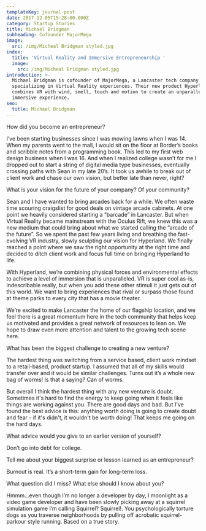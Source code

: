 ```yaml
---
templateKey: journal-post
date: 2017-12-05T15:28:00.000Z
category: Startup Stories
title: Michael Bridgman
subheading: Cofounder MajorMega
image:
  src: /img/Micheal Bridgman styled.jpg
index:
  title: 'Virtual Reality and Immersive Entrepreneurship '
  image:
    src: /img/Micheal Bridgman styled.jpg
introduction: >-
  Michael Bridgman is cofounder of MajorMega, a Lancaster tech company
  specializing in Virtual Reality experiences. Their new product Hyperland
  combines VR with wind, smell, touch and motion to create an unparalleled
  immersive experience.
seo:
  title: Michael Bridgman
---
```

How did you become an entrepreneur?

I’ve been starting businesses since I was mowing lawns when I was 14. When my parents went to the mall, I would sit on the floor at Border’s books and scribble notes from a programming book. This led to my first web design business when I was 16. And when I realized college wasn’t for me I dropped out to start a string of digital media type businesses, eventually crossing paths with Sean in my late 20’s. It took us awhile to break out of client work and chase our own vision, but better late than never, right?

What is your vision for the future of your company? Of your community?

Sean and I have wanted to bring arcades back for a while. We often waste time scouring craigslist for good deals on vintage arcade cabinets. At one point we heavily considered starting a “barcade” in Lancaster. But when Virtual Reality became mainstream with the Oculus Rift, we knew this was a new medium that could bring about what we started calling the “arcade of the future”. So we spent the past few years living and breathing the fast-evolving VR industry, slowly sculpting our vision for Hyperland. We finally reached a point where we saw the right opportunity at the right time and decided to ditch client work and focus full time on bringing Hyperland to life.

With Hyperland, we’re combining physical forces and environmental effects to achieve a level of immersion that is unparalleled. VR is super cool as-is, indescribable really, but when you add these other stimuli it just gets out of this world. We want to bring experiences that rival or surpass those found at theme parks to every city that has a movie theater.

We’re excited to make Lancaster the home of our flagship location, and we feel there is a great momentum here in the tech community that helps keep us motivated and provides a great network of resources to lean on. We hope to draw even more attention and talent to the growing tech scene here.

What has been the biggest challenge to creating a new venture?

The hardest thing was switching from a service based, client work mindset to a retail-based, product startup. I assumed that all of my skills would transfer over and it would be similar challenges. Turns out it’s a whole new bag of worms! Is that a saying? Can of worms.

But overall I think the hardest thing with any new venture is doubt. Sometimes it's hard to find the energy to keep going when it feels like things are working against you. There are good days and bad. But I've found the best advice is this: anything worth doing is going to create doubt and fear - if it's didn't, it wouldn't be worth doing! That keeps me going on the hard days.

What advice would you give to an earlier version of yourself?

Don’t go into debt for college.

Tell me about your biggest surprise or lesson learned as an entrepreneur?

Burnout is real. It’s a short-term gain for long-term loss.

What question did I miss? What else should I know about you?

Hmmm...even though I’m no longer a developer by day, I moonlight as a video game developer and have been slowly picking away at a squirrel simulation game I’m calling Squirrel? Squirrel!. You psychologically torture dogs as you traverse neighborhoods by pulling off acrobatic squirrel-parkour style running. Based on a true story.
